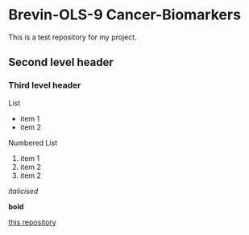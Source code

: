 # Brevin-OLS-9 Cancer-Biomarkers

This is a test repository for my project.

## Second level header

### Third level header

List

* item 1
* item 2

Numbered List

1. item 1
1. item 2
1. item 2

*italicised*

**bold**

[this repository](https://github.com/Brevin85/Brevin-OLS-9-Cancer-Biomarkers-/edit/main/README.md)
